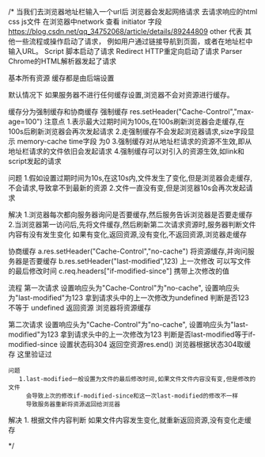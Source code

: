 

/*
 当我们去浏览器地址栏输入一个url后 浏览器会发起网络请求 去请求响应的html css js文件
 在浏览器中network 查看 
  initiator 字段 https://blog.csdn.net/qq_34752068/article/details/89244809
     other    代表 其他一些流程或操作启动了请求，
              例如用户通过链接导航到页面，或者在地址栏中输入URL。
     Script   脚本启动了请求
     Redirect HTTP重定向启动了请求
     Parser   Chrome的HTML解析器发起了请求

  基本所有资源 缓存都是由后端设置 

  默认情况下
  如果服务器不进行任何缓存设置,浏览器不会对资源进行缓存。

  缓存分为强制缓存和协商缓存
  强制缓存
   res.setHeader("Cache-Control","max-age=100") 
   注意点
   1.表示最大过期时间为100s,在100s刷新浏览器会走缓存,在100s后刷新浏览器会再次发起请求
   2.走强制缓存不会发起浏览器请求,size字段显示 memory-cache time字段 为0 
   3.强制缓存对从地址栏请求的资源不生效,即从地址栏请求的文件依旧会发起请求
   4.强制缓存可以对引入的资源生效,如link和script发起的请求

   问题
   1.假如设置过期时间为10s,在这10s内,文件发生了变化,但是浏览器会走缓存,不会请求,导致拿不到最新的资源
   2.文件一直没有变,但是浏览器10s会再次发起请求

   解决 
   1.浏览器每次都向服务器询问是否要缓存,然后服务告诉浏览器是否要走缓存
   2.当浏览器第一访问后,先将文件缓存,然后刷新第二次请求资源时,服务器判断文件内容有没有发生变化
     如果有变化,返回资源,没有变化,不返回资源,浏览器走缓存

 协商缓存
   a.res.setHeader("Cache-Control","no-cache")  将资源缓存,并询问服务器是否要缓存
   b.res.setHeader("last-modified",123) 上一次修改 可以写文件的最后修改时间
   c.req.headers["if-modified-since"]   携带上次修改的值

   流程
   第一次请求 设置响应头为"Cache-Control"为"no-cache",
             设置响应头为"last-modified"为123
             拿到请求头中的上一次修改为undefined
             判断是否123 不等于 undefined 返回资源
             浏览器将资源缓存

   第二次请求 设置响应头为"Cache-Control"为"no-cache",
             设置响应头为"last-modified"为123
             拿到请求头中的上一次修改为123
             判断是否last-modified等于if-modified-since 设置状态码304 返回空资源res.end()
             浏览器根据状态304取缓存 这里验证过

    问题 
       1.last-modified一般设置为文件的最后修改时间,如果文件文件内容没有变,但是修改的文件
         会导致上次的修改if-modified-since和这一次last-modified的修改不一样
         导致服务器重新将资源返回给浏览器

   解决 
       1. 根据文件内容判断 如果文件内容发生变化,就重新返回资源,没有变化走缓存

            
             
*/